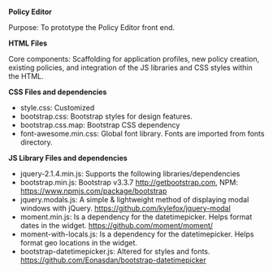 **Policy Editor**

Purpose: To prototype the Policy Editor front end.

**HTML Files**

Core components: Scaffolding for application profiles, new policy creation, existing policies, and integration of the JS libraries and CSS styles within the HTML.

**CSS Files and dependencies**

- style.css: Customized 
- bootstrap.css: Bootstrap styles for design features.
- bootstrap.css.map: Bootstrap CSS dependency
- font-awesome.min.css: Global font library. Fonts are imported from fonts directory.

**JS Library Files and dependencies**

- jquery-2.1.4.min.js: Supports the following libraries/dependencies
- bootstrap.min.js: Bootstrap v3.3.7 http://getbootstrap.com, NPM: https://www.npmjs.com/package/bootstrap
- jquery.modals.js: A simple & lightweight method of displaying modal windows with jQuery. https://github.com/kylefox/jquery-modal
- moment.min.js: Is a dependency for the datetimepicker. Helps format dates in the widget. https://github.com/moment/moment/
- moment-with-locals.js: Is a dependency for the datetimepicker. Helps format geo locations in the widget.
- bootstrap-datetimepicker.js: Altered for styles and fonts.  https://github.com/Eonasdan/bootstrap-datetimepicker
